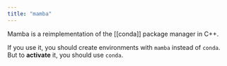 ```yaml
---
title: "mamba"
---
```


Mamba is a reimplementation of the [[conda]] package manager in C++.

If you use it, you should create environments with `mamba` instead of `conda`. But to **activate** it, you should use `conda`.
